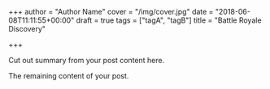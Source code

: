 +++
author = "Author Name"
cover = "/img/cover.jpg"
date = "2018-06-08T11:11:55+00:00"
draft = true
tags = ["tagA", "tagB"]
title = "Battle Royale Discovery"

+++

Cut out summary from your post content here.

<!--more-->

The remaining content of your post.
